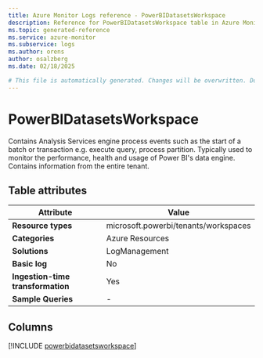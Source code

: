```yaml
---
title: Azure Monitor Logs reference - PowerBIDatasetsWorkspace
description: Reference for PowerBIDatasetsWorkspace table in Azure Monitor Logs.
ms.topic: generated-reference
ms.service: azure-monitor
ms.subservice: logs
ms.author: orens
author: osalzberg
ms.date: 02/18/2025

# This file is automatically generated. Changes will be overwritten. Do not change this file directly.
---
```


# PowerBIDatasetsWorkspace

Contains Analysis Services engine process events such as the start of a batch or transaction e.g. execute query, process partition. Typically used to monitor the performance, health and usage of Power BI's data engine. Contains information from the entire tenant.


## Table attributes

|Attribute|Value|
|---|---|
|**Resource types**|microsoft.powerbi/tenants/workspaces|
|**Categories**|Azure Resources|
|**Solutions**| LogManagement|
|**Basic log**|No|
|**Ingestion-time transformation**|Yes|
|**Sample Queries**|-|



## Columns
  
[!INCLUDE [powerbidatasetsworkspace](~/reusable-content/ce-skilling/azure/includes/azure-monitor/reference/tables/powerbidatasetsworkspace-include.md)]
